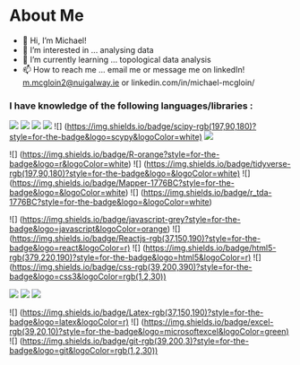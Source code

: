 # About Me

- 👋 Hi, I’m Michael!
- 👀 I’m interested in ... analysing data
- 🌱 I’m currently learning ... topological data analysis
- 📫 How to reach me ... email me or message me on linkedIn! m.mcgloin2@nuigalway.ie or linkedin.com/in/michael-mcgloin/

### I have knowledge of the following languages/libraries :

![](https://img.shields.io/badge/Python-3776AB?style=for-the-badge&logo=python&logoColor=white)
![](https://img.shields.io/badge/numpy%20-%23013243.svg?&style=for-the-badge&logo=numpy&logoColor=orange)
![](https://img.shields.io/badge/pandas%20-%23150458.svg?&style=for-the-badge&logo=pandas&logoColor=white)
![](https://img.shields.io/badge/Matplotlib-rgb(21,85,124)?style=for-the-badge)
![] (https://img.shields.io/badge/scipy-rgb(197,90,180)?style=for-the-badge&logo=scypy&logoColor=white)
![](https://img.shields.io/badge/Plotly-rgb(37,150,190)?style=for-the-badge)

![] (https://img.shields.io/badge/R-orange?style=for-the-badge&logo=r&logoColor=white)
![] (https://img.shields.io/badge/tidyverse-rgb(197,90,180)?style=for-the-badge&logo=&logoColor=white)
![] (https://img.shields.io/badge/Mapper-1776BC?style=for-the-badge&logo=&logoColor=white)
![] (https://img.shields.io/badge/r_tda-1776BC?style=for-the-badge&logo=&logoColor=white)

![] (https://img.shields.io/badge/javascript-grey?style=for-the-badge&logo=javascript&logoColor=orange)
![] (https://img.shields.io/badge/Reactjs-rgb(37,150,190)?style=for-the-badge&logo=react&logoColor=r)
![] (https://img.shields.io/badge/html5-rgb(379,220,190)?style=for-the-badge&logo=html5&logoColor=r)
![] (https://img.shields.io/badge/css-rgb(39,200,390)?style=for-the-badge&logo=css3&logoColor=rgb(1,2,30))

![](https://img.shields.io/badge/C%20-%23013243.svg?&style=for-the-badge&logo=c&logoColor=rgb(390,200,30))
![](https://img.shields.io/badge/c++%20-%23150458.svg?&style=for-the-badge&logo=cplusplus&logoColor=)
![](https://img.shields.io/badge/Matlab-rgb(21,85,124)?style=for-the-badge&logo=matlab&logoColor=rgb(390,200,30))

![] (https://img.shields.io/badge/Latex-rgb(37,150,190)?style=for-the-badge&logo=latex&logoColor=r)
![] (https://img.shields.io/badge/excel-rgb(39,20,10)?style=for-the-badge&logo=microsoftexcel&logoColor=green)
![] (https://img.shields.io/badge/git-rgb(39,200,3)?style=for-the-badge&logo=git&logoColor=rgb(1,2,30))

